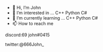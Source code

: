 - 👋 Hi, I’m John
- 👀 I’m interested in ... C++ Python C#
- 🌱 I’m currently learning ... C++ Python C#
- 📫 How to reach me 

discord:69 john#0415

twitter:@666John_
